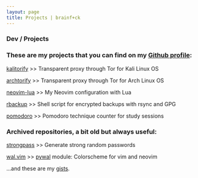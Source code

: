 ```yaml
---
layout: page
title: Projects | brainf+ck
---
```


### Dev / Projects

### These are my projects that you can find on my [Github profile](https://github.com/brainfucksec?tab=repositories):

[kalitorify](https://github.com/brainfucksec/kalitorify) >> Transparent proxy through Tor for Kali Linux OS

[archtorify](https://github.com/brainfucksec/archtorify) >> Transparent proxy through Tor for Arch Linux OS

[neovim-lua](https://github.com/brainfucksec/neovim-lua) >> My Neovim configuration with Lua

[rbackup](https://github.com/brainfucksec/rbackup) >> Shell script for encrypted backups with rsync and GPG

[pomodoro](https://github.com/brainfucksec/pomodoro) >> Pomodoro technique counter for study sessions

### Archived repositories, a bit old but always useful:

[strongpass](https://github.com/brainfucksec/strongpass) >> Generate strong random passwords

[wal.vim](https://github.com/brainfucksec/wal.vim) >> [pywal](https://github.com/dylanaraps/pywal) module: Colorscheme for vim and neovim

...and these are my [gists](https://gist.github.com/brainfucksec).
